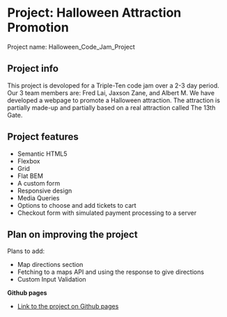 # Project: Halloween Attraction Promotion

Project name: Halloween_Code_Jam_Project

## Project info

This project is devoloped for a Triple-Ten code jam over a 2-3 day period. Our 3 team members are: Fred Lai, Jaxson Zane, and Albert M. We have developed a webpage to promote a Halloween attraction. The attraction is partially made-up and partially based on a real attraction called The 13th Gate.

## Project features

- Semantic HTML5
- Flexbox
- Grid
- Flat BEM
- A custom form
- Responsive design
- Media Queries
- Options to choose and add tickets to cart
- Checkout form with simulated payment processing to a server

## Plan on improving the project

Plans to add:

- Map directions section
- Fetching to a maps API and using the response to give directions
- Custom Input Validation

**Github pages**

- [Link to the project on Github pages](https://fdlai.github.io/Halloween_Code_Jam_Project/)
